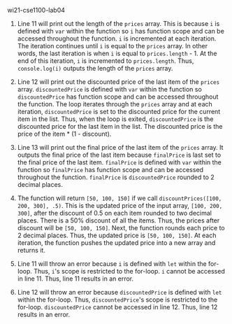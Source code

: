 wi21-cse1100-lab04
1. Line 11 will print out the length of the `prices` array. This is because `i` is defined with `var` within the function so `i` has function scope and can be accessed throughout the function. `i` is incremented at each iteration. The iteration continues until `i` is equal to the `prices` array. In other words, the last iteration is when `i` is equal to `prices.length` - 1. At the end of this iteration, `i` is incremented to `prices.length`. Thus, `console.log(i)` outputs the length of the `prices` array.

2. Line 12 will print out the discounted price of the last item of the `prices` array. `discountedPrice` is defined with `var` within the function so `discountedPrice` has function scope and can be accessed throughout the function. The loop iterates through the `prices` array and at each iteration, `discountedPrice` is set to the discounted price for the current item in the list. Thus, when the loop is exited, `discountedPrice` is the discounted price for the last item in the list. The discounted price is the price of the item * (1 - discount).

3. Line 13 will print out the final price of the last item of the `prices` array. It outputs the final price of the last item because `finalPrice` is last set to the final price of the last item. `finalPrice` is defined with `var` within the function so `finalPrice` has function scope and can be accessed throughout the function. `finalPrice` is `discountedPrice` rounded to 2 decimal places.

4. The function will return `[50, 100, 150]` if we call `discountPrices([100, 200, 300], .5)`. This is the updated price of the input array, `[100, 200, 300]`, after the discount of 0.5 on each item rounded to two decimal places. There is a 50% discount of all the items. Thus, the prices after discount will be `[50, 100, 150]`. Next, the function rounds each price to 2 decimal places. Thus, the updated price is `[50, 100, 150]`. At each iteration, the function pushes the updated price into a new array and returns it.

5. Line 11 will throw an error because `i` is defined with `let` within the for-loop. Thus, `i`'s scope is restricted to the for-loop. `i` cannot be accessed in line 11. Thus, line 11 results in an error.

6. Line 12 will throw an error because `discountedPrice` is defined with `let` within the for-loop. Thus, `discountedPrice`'s scope is restricted to the for-loop. `discountedPrice` cannot be accessed in line 12. Thus, line 12 results in an error.
